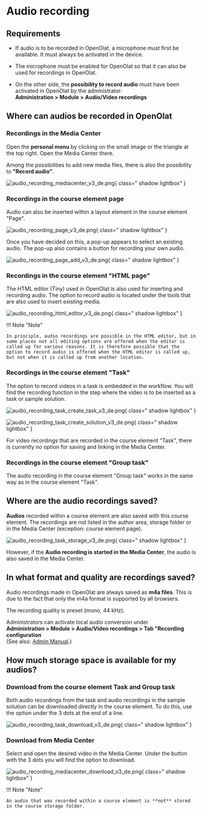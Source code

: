 # Audio recording

## Requirements

* If audio is to be recorded in OpenOlat, a microphone must first be available. It must always be activated in the device.

* The microphone must be enabled for OpenOlat so that it can also be used for recordings in OpenOlat.

* On the other side, the **possibility to record audio** must have been activated in OpenOlat by the administrator:<br>
**Administration > Module > Audio/Video recordings**



## Where can audios be recorded in OpenOlat

### Recordings in the Media Center

Open the **personal menu** by clicking on the small image or the triangle at the top right.
Open the Media Center there.

Among the possibilities to add new media files, there is also the possibility to **"Record audio"**.

![audio_recording_mediacenter_v3_de.png](assets/audio_recording_mediacenter_v3_de.png){ class=" shadow lightbox" }

### Recordings in the course element page

Audio can also be inserted within a layout element in the course element "Page".

![audio_recording_page_v3_de.png](assets/audio_recording_page_v3_de.png){ class=" shadow lightbox" }

Once you have decided on this, a pop-up appears to select an existing audio. The pop-up also contains a button for recording your own audio.

![audio_recording_page_add_v3_de.png](assets/audio_recording_page_add_v3_de.png){ class=" shadow lightbox" }

### Recordings in the course element "HTML page"

The HTML editor (Tiny) used in OpenOlat is also used for inserting and recording audio. The option to record audio is located under the tools that are also used to insert existing media.

![audio_recording_html_editor_v3_de.png](assets/audio_recording_html_editor_v3_de.png){ class=" shadow lightbox" }

!!! Note "Note"

    In principle, audio recordings are possible in the HTML editor, but in some places not all editing options are offered when the editor is called up for various reasons. It is therefore possible that the option to record audio is offered when the HTML editor is called up, but not when it is called up from another location.




### Recordings in the course element "Task"

The option to record videos in a task is embedded in the workflow. You will find the recording function in the step where the video is to be inserted as a task or sample solution.

![audio_recording_task_create_task_v3_de.png](assets/audio_recording_task_create_task_v3_de.png){ class=" shadow lightbox" }

![audio_recording_task_create_solution_v3_de.png](assets/audio_recording_task_create_solution_v3_de.png){ class=" shadow lightbox" }

For video recordings that are recorded in the course element "Task", there is currently no option for saving and linking in the Media Center.

### Recordings in the course element "Group task"

The audio recording in the course element "Group task" works in the same way as in the course element "Task".

## Where are the audio recordings saved?

**Audios** recorded within a course element are also saved with this course element. 
The recordings are not listed in the author area, storage folder or in the Media Center (exception: course element page).

![audio_recording_task_storage_v3_de.png](assets/audio_recording_task_storage_v3_de.png){ class=" shadow lightbox" }

However, if the **Audio recording is started in the Media Center**, the audio is also saved in the Media Center.

## In what format and quality are recordings saved?

Audio recordings made in OpenOlat are always saved as **m4a files**. This is due to the fact that only the m4a format is supported by all browsers.

The recording quality is preset (mono, 44 kHz).

Administrators can activate local audio conversion under<br>
**Administration > Module > Audio/Video recordings > Tab "Recording configuration**<br>
(See also: [Admin Manual](../../manual_admin/administration/Modules_Audio_Video_Recording.md).)

## How much storage space is available for my audios?

### Download from the course element Task and Group task

Both audio recordings from the task and audio recordings in the sample solution can be downloaded directly in the course element. To do this, use the option under the 3 dots at the end of a line.

![audio_recording_task_download_v3_de.png](assets/audio_recording_task_download_v3_de.png){ class=" shadow lightbox" }


### Download from Media Center

Select and open the desired video in the Media Center. Under the button with the 3 dots you will find the option to download.

![audio_recording_mediacenter_download_v3_de.png](assets/audio_recording_mediacenter_download_v3_de.png){ class=" shadow lightbox" }

!!! Note "Note"

    An audio that was recorded within a course element is **not** stored in the course storage folder.